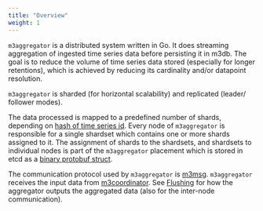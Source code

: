```yaml
---
title: "Overview"
weight: 1
---
```


`m3aggregator` is a distributed system written in Go. It does streaming aggregation of ingested time 
series data before persisting it in m3db. The goal is to reduce the volume of
time series data stored (especially for longer retentions), which is achieved by reducing its 
cardinality and/or datapoint resolution.

`m3aggregator` is sharded (for horizontal scalability) and replicated (leader/
follower modes).

The data processed is mapped to a predefined number of shards, depending on
[hash of time series id](https://github.com/m3db/m3/blob/0865ebc80e85234b00532f93521438856883da9c/src/aggregator/sharding/hash.go#L89). 
Every node of `m3aggregator` is responsible for a single
shardset which contains one or more shards assigned to it. The assignment of
shards to the shardsets, and shardsets to individual nodes is part of the 
`m3aggregator` placement which is stored in etcd as a 
[binary protobuf struct](https://github.com/m3db/m3/blob/master/src/cluster/generated/proto/placementpb/placement.proto).

The communication protocol used by `m3aggregator` is [m3msg](https://github.com/m3db/m3/tree/master/src/msg#readme).
`m3aggregator` receives the input data from [m3coordinator](/docs/architecture/m3coordinator.md).
See [Flushing](/docs/architecture/m3aggregator/flushing.md) for how the aggregator outputs the 
aggregated data (also for the inter-node communication).
